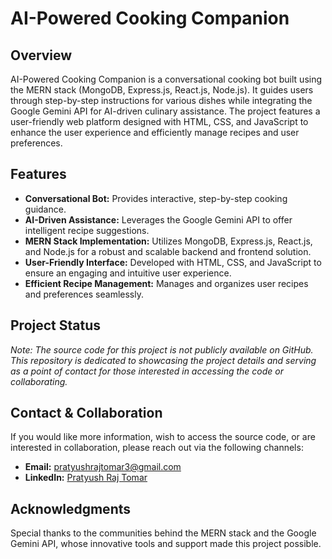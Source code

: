 # AI-Powered Cooking Companion

## Overview
AI-Powered Cooking Companion is a conversational cooking bot built using the MERN stack (MongoDB, Express.js, React.js, Node.js). It guides users through step-by-step instructions for various dishes while integrating the Google Gemini API for AI-driven culinary assistance. The project features a user-friendly web platform designed with HTML, CSS, and JavaScript to enhance the user experience and efficiently manage recipes and user preferences.

## Features
- **Conversational Bot:** Provides interactive, step-by-step cooking guidance.
- **AI-Driven Assistance:** Leverages the Google Gemini API to offer intelligent recipe suggestions.
- **MERN Stack Implementation:** Utilizes MongoDB, Express.js, React.js, and Node.js for a robust and scalable backend and frontend solution.
- **User-Friendly Interface:** Developed with HTML, CSS, and JavaScript to ensure an engaging and intuitive user experience.
- **Efficient Recipe Management:** Manages and organizes user recipes and preferences seamlessly.

## Project Status
*Note: The source code for this project is not publicly available on GitHub. This repository is dedicated to showcasing the project details and serving as a point of contact for those interested in accessing the code or collaborating.*

## Contact & Collaboration
If you would like more information, wish to access the source code, or are interested in collaboration, please reach out via the following channels:

- **Email:** pratyushrajtomar3@gmail.com
- **LinkedIn:** [Pratyush Raj Tomar](https://www.linkedin.com/in/pratyush-raj-tomar/)

## Acknowledgments
Special thanks to the communities behind the MERN stack and the Google Gemini API, whose innovative tools and support made this project possible.
